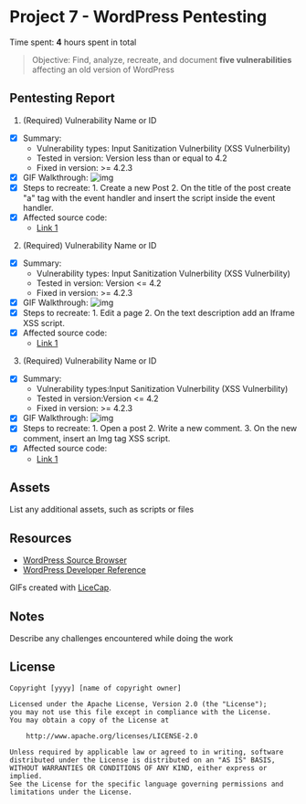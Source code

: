 # Project 7 - WordPress Pentesting

Time spent: **4** hours spent in total

> Objective: Find, analyze, recreate, and document **five vulnerabilities** affecting an old version of WordPress

## Pentesting Report

1. (Required) Vulnerability Name or ID
  - [X] Summary: 
    - Vulnerability types: Input Sanitization Vulnerbility (XSS Vulnerbility)
    - Tested in version: Version less than or equal to 4.2
    - Fixed in version: >= 4.2.3
  - [X] GIF Walkthrough:
  ![img](https://i.imgur.com/gFhAACd.gif)
  - [X] Steps to recreate: 1. Create a new Post 2. On the title of the post create "a" tag with the event handler and insert the script inside the event handler.
  - [X] Affected source code: 
    - [Link 1](https://core.trac.wordpress.org/browser/tags/4.2/src/wp-includes/default-widgets.php)
2. (Required) Vulnerability Name or ID
  - [X] Summary:  
    - Vulnerability types: Input Sanitization Vulnerbility (XSS Vulnerbility)
    - Tested in version: Version <= 4.2
    - Fixed in version: >= 4.2.3
  - [X] GIF Walkthrough:
  ![img](https://i.imgur.com/WXIouKK.gif)
  - [X] Steps to recreate: 1. Edit a page 2. On the text description add an Iframe XSS script. 
  - [X] Affected source code:
    - [Link 1](https://core.trac.wordpress.org/browser/tags/4.2/src/wp-includes/shortcodes.php)
3. (Required) Vulnerability Name or ID
  - [X] Summary: 
    - Vulnerability types:Input Sanitization Vulnerbility (XSS Vulnerbility)
    - Tested in version:Version <= 4.2
    - Fixed in version: >= 4.2.3
  - [X] GIF Walkthrough: ![img](https://i.imgur.com/2jT2ySN.gif)
  - [X] Steps to recreate: 1. Open a post 2. Write a new comment. 3. On the new comment, insert an Img tag XSS script.
  - [X] Affected source code:
    - [Link 1](https://www.cvedetails.com/cve/CVE-2015-3438/)

## Assets

List any additional assets, such as scripts or files

## Resources

- [WordPress Source Browser](https://core.trac.wordpress.org/browser/)
- [WordPress Developer Reference](https://developer.wordpress.org/reference/)

GIFs created with [LiceCap](http://www.cockos.com/licecap/).

## Notes

Describe any challenges encountered while doing the work

## License

    Copyright [yyyy] [name of copyright owner]

    Licensed under the Apache License, Version 2.0 (the "License");
    you may not use this file except in compliance with the License.
    You may obtain a copy of the License at

        http://www.apache.org/licenses/LICENSE-2.0

    Unless required by applicable law or agreed to in writing, software
    distributed under the License is distributed on an "AS IS" BASIS,
    WITHOUT WARRANTIES OR CONDITIONS OF ANY KIND, either express or implied.
    See the License for the specific language governing permissions and
    limitations under the License.
